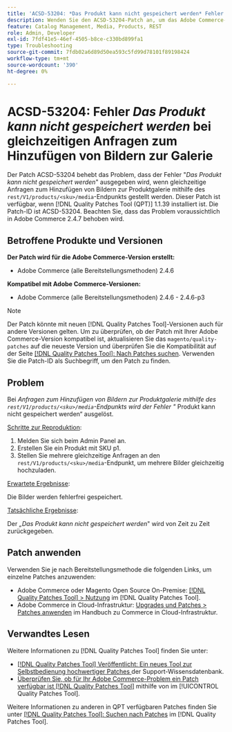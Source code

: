 ```yaml
---
title: 'ACSD-53204: *Das Produkt kann nicht gespeichert werden* Fehler bei gleichzeitigen Anfragen, Bilder zur Galerie hinzuzufügen'
description: Wenden Sie den ACSD-53204-Patch an, um das Adobe Commerce-Problem zu beheben, bei dem der Fehler „Das Produkt kann nicht gespeichert werden“ ausgegeben wird, wenn gleichzeitige Anfragen zum Hinzufügen von Bildern zur Produktgalerie mithilfe des REST/V1/products/&lt;sku&gt;/media-Endpunkts gestellt werden.
feature: Catalog Management, Media, Products, REST
role: Admin, Developer
exl-id: 7fdf41e5-46ef-4505-b8ce-c330bd899fa1
type: Troubleshooting
source-git-commit: 7fdb02a6d89d50ea593c5fd99d78101f89198424
workflow-type: tm+mt
source-wordcount: '390'
ht-degree: 0%

---
```


# ACSD-53204: Fehler *Das Produkt kann nicht gespeichert werden* bei gleichzeitigen Anfragen zum Hinzufügen von Bildern zur Galerie

Der Patch ACSD-53204 behebt das Problem, dass der Fehler &quot;*Das Produkt kann nicht gespeichert werden*&quot; ausgegeben wird, wenn gleichzeitige Anfragen zum Hinzufügen von Bildern zur Produktgalerie mithilfe des `rest/V1/products/<sku>/media`-Endpunkts gestellt werden. Dieser Patch ist verfügbar, wenn [!DNL Quality Patches Tool (QPT)] 1.1.39 installiert ist. Die Patch-ID ist ACSD-53204. Beachten Sie, dass das Problem voraussichtlich in Adobe Commerce 2.4.7 behoben wird.

## Betroffene Produkte und Versionen

**Der Patch wird für die Adobe Commerce-Version erstellt:**

* Adobe Commerce (alle Bereitstellungsmethoden) 2.4.6

**Kompatibel mit Adobe Commerce-Versionen:**

* Adobe Commerce (alle Bereitstellungsmethoden) 2.4.6 - 2.4.6-p3

>[!NOTE]
>
>Der Patch könnte mit neuen [!DNL Quality Patches Tool]-Versionen auch für andere Versionen gelten. Um zu überprüfen, ob der Patch mit Ihrer Adobe Commerce-Version kompatibel ist, aktualisieren Sie das `magento/quality-patches` auf die neueste Version und überprüfen Sie die Kompatibilität auf der Seite [[!DNL Quality Patches Tool]: Nach Patches suchen](https://experienceleague.adobe.com/tools/commerce-quality-patches/index.html?lang=de). Verwenden Sie die Patch-ID als Suchbegriff, um den Patch zu finden.

## Problem

Bei *Anfragen zum Hinzufügen von Bildern zur Produktgalerie mithilfe des `rest/V1/products/<sku>/media`-Endpunkts wird der Fehler &quot;* Produkt kann nicht gespeichert werden“ ausgelöst.

<u>Schritte zur Reproduktion</u>:

1. Melden Sie sich beim Admin Panel an.
1. Erstellen Sie ein Produkt mit SKU p1.
1. Stellen Sie mehrere gleichzeitige Anfragen an den `rest/V1/products/<sku>/media`-Endpunkt, um mehrere Bilder gleichzeitig hochzuladen.

<u>Erwartete Ergebnisse</u>:

Die Bilder werden fehlerfrei gespeichert.

<u>Tatsächliche Ergebnisse</u>:

Der *„Das Produkt kann nicht gespeichert werden*&quot; wird von Zeit zu Zeit zurückgegeben.

## Patch anwenden

Verwenden Sie je nach Bereitstellungsmethode die folgenden Links, um einzelne Patches anzuwenden:

* Adobe Commerce oder Magento Open Source On-Premise: [[!DNL Quality Patches Tool] > Nutzung](/help/tools/quality-patches-tool/usage.md) im [!DNL Quality Patches Tool].
* Adobe Commerce in Cloud-Infrastruktur: [Upgrades und Patches > Patches anwenden](https://experienceleague.adobe.com/docs/commerce-cloud-service/user-guide/develop/upgrade/apply-patches.html?lang=de) im Handbuch zu Commerce in Cloud-Infrastruktur.

## Verwandtes Lesen

Weitere Informationen zu [!DNL Quality Patches Tool] finden Sie unter:

* [[!DNL Quality Patches Tool] Veröffentlicht: Ein neues Tool zur Selbstbedienung hochwertiger Patches ](https://experienceleague.adobe.com/de/docs/commerce-operations/tools/quality-patches-tool/quality-patches-tool-to-self-serve-quality-patches) der Support-Wissensdatenbank.
* [Überprüfen Sie, ob für Ihr Adobe Commerce-Problem ein Patch verfügbar ist [!DNL Quality Patches Tool]](/help/tools/quality-patches-tool/patches-available-in-qpt/check-patch-for-magento-issue-with-magento-quality-patches.md) mithilfe von im [!UICONTROL Quality Patches Tool].


Weitere Informationen zu anderen in QPT verfügbaren Patches finden Sie unter [[!DNL Quality Patches Tool]: Suchen nach Patches](https://experienceleague.adobe.com/tools/commerce-quality-patches/index.html?lang=de) im [!DNL Quality Patches Tool].
